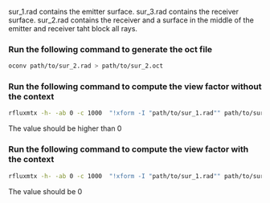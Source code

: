 
sur_1.rad contains the emitter surface.
sur_3.rad contains the receiver surface.
sur_2.rad contains the receiver and a surface in the middle of the emitter and receiver taht block all rays.

### Run the following command to generate the oct file
```bash
oconv path/to/sur_2.rad > path/to/sur_2.oct
```

### Run the following command to compute the view factor without the context
```bash
rfluxmtx -h- -ab 0 -c 1000  "!xform -I "path/to/sur_1.rad"" path/to/sur_3.rad > path/to/out.txt
```
The value should be higher than 0

### Run the following command to compute the view factor with the context
```bash
rfluxmtx -h- -ab 0 -c 1000  "!xform -I "path/to/sur_1.rad"" path/to/sur_3.rad -i path/to/sur_2.oct > path/to/out.txt
```
The value should be 0
```